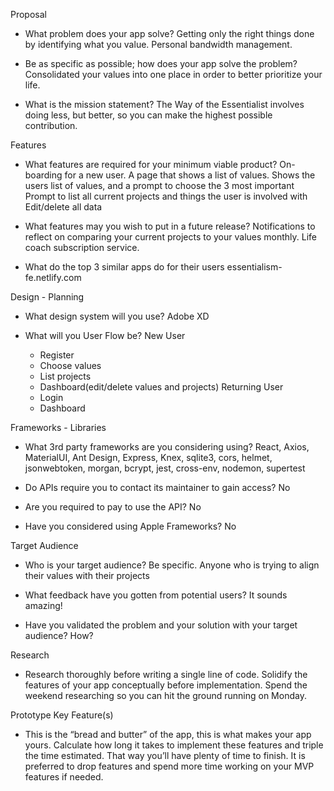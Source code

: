 Proposal

- What problem does your app solve? 
  Getting only the right things done by identifying what you value. Personal bandwidth management.


- Be as specific as possible; how does your app solve the problem?
	Consolidated your values into one place in order to better prioritize your life.
		
- What is the mission statement? 
  The Way of the Essentialist involves doing less, but better, so you can make the highest possible contribution.


Features

- What features are required for your minimum viable product?
  On-boarding for a new user.
  A page that shows a list of values.
  Shows the users list of values, and  a prompt to choose the 3 most important
  Prompt to list all current projects and things the user is involved with
  Edit/delete all data

- What features may you wish to put in a future release?
  Notifications to reflect on comparing your current projects to your values monthly.
  Life coach subscription service.

- What do the top 3 similar apps do for their users
  essentialism-fe.netlify.com


Design - Planning

- What design system will you use?
  Adobe XD

- What will you User Flow be?
  New User
  - Register
  - Choose values
  - List projects
  - Dashboard(edit/delete values and projects)
  Returning User
  - Login
  - Dashboard


Frameworks - Libraries

- What 3rd party frameworks are you considering using? 
  React, Axios, MaterialUI, Ant Design, Express, Knex, sqlite3, cors, helmet, jsonwebtoken, morgan, bcrypt, jest, cross-env, nodemon, supertest

- Do APIs require you to contact its maintainer to gain access? 
	No

- Are you required to pay to use the API? 
	No

- Have you considered using Apple Frameworks?
	No


Target Audience

- Who is your target audience? Be specific. 
  Anyone who is trying to align their values with their projects

- What feedback have you gotten from potential users?
	It sounds amazing!

- Have you validated the problem and your solution with your target audience? How?


Research

- Research thoroughly before writing a single line of code. Solidify the features of your app conceptually before implementation. Spend the weekend researching so you can hit the ground running on Monday.

Prototype Key Feature(s)

- This is the “bread and butter” of the app, this is what makes your app yours. Calculate how long it takes to implement these features and triple the time estimated. That way you’ll have plenty of time to finish. It is preferred to drop features and spend more time working on your MVP features if needed.